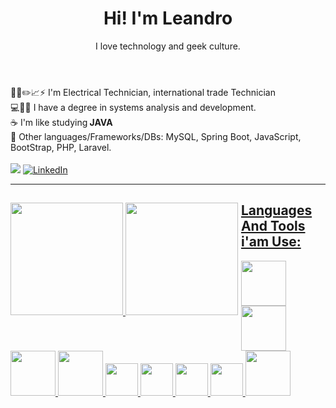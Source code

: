 
<header>

  <h1> Hi! I'm Leandro </h1>
  <p> 
      I love technology and geek culture.

 </p>
 
  
 </header>
 
 <main>
 <div>
👨📐✏️📈⚡ I'm Electrical Technician, international trade Technician<br>
💻👨‍💻 I have a degree in systems analysis and development.<br>
☕ I'm like studying<strong> JAVA </strong> <br>
🌱 Other languages/Frameworks/DBs: MySQL, Spring Boot, JavaScript, BootStrap, PHP, Laravel.
 </div>
 </main><br>
  
<div>
<a href="mailto:lcostasantos1987@gmail.com"><img src="https://img.shields.io/badge/gmail-%23DD0031.svg?&style=for-the-badge&logo=gmail&logoColor=white"/></a>
<a href="https://www.linkedin.com/in/leandrocs12766189" target="_blank"><img alt="LinkedIn" src="https://img.shields.io/badge/LinkedIn-0077B5?style=for-the-badge&logo=linkedin&logoColor=white"></a>
</div><hr>

<div style="float:left;margin-right:5px;">
    <a href="https://https://github.com/LCS87">
    <img height="180em" src="https://github-readme-stats.vercel.app/api?username=LCS87&show_icons=true&theme=github_dark&include_all_commits=true&count_private=true"/>
    <img height="180em" src="https://github-readme-stats.vercel.app/api/top-langs/?username=LCS87&layout=compact&langs_count=7&theme=github_dark"/>
</div>
  

  
  <h2> Languages And Tools i'am Use: </h2>
  
  
  <div>
    <img src="https://cdn.jsdelivr.net/gh/devicons/devicon/icons/java/java-original.svg"                        width="72."/>
    <img src="https://cdn.jsdelivr.net/gh/devicons/devicon/icons/kotlin/kotlin-plain-wordmark.svg"              width="72." />
    <img src="https://cdn.jsdelivr.net/gh/devicons/devicon/icons/androidstudio/androidstudio-original.svg"      width="72."/>
    <img src="https://cdn.jsdelivr.net/gh/devicons/devicon/icons/mysql/mysql-original-wordmark.svg"             width="72." />
    <img src="https://cdn.jsdelivr.net/gh/devicons/devicon/icons/bootstrap/bootstrap-original-wordmark.svg"     width="52."/>
    <img src="https://cdn.jsdelivr.net/gh/devicons/devicon/icons/javascript/javascript-original.svg"            width="52."/>
    <img src="https://cdn.jsdelivr.net/gh/devicons/devicon/icons/css3/css3-original.svg"                        width="52."/>
    <img src="https://cdn.jsdelivr.net/gh/devicons/devicon/icons/html5/html5-original.svg"                      width="52."/>
    <img src="https://cdn.jsdelivr.net/gh/devicons/devicon/icons/php/php-original.svg"                          width="72."/>
                  
      
  </div>
  
  
  
 
